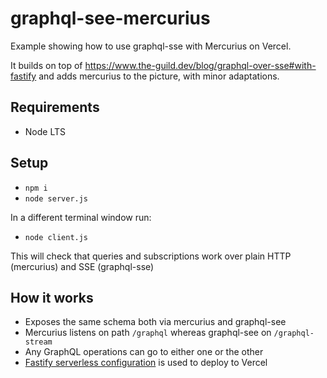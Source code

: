 # graphql-see-mercurius

Example showing how to use graphql-sse with Mercurius on Vercel.

It builds on top of https://www.the-guild.dev/blog/graphql-over-sse#with-fastify and adds mercurius to the picture, with minor adaptations.

## Requirements

- Node LTS

## Setup

- `npm i`
- `node server.js`

In a different terminal window run:

- `node client.js`

This will check that queries and subscriptions work over plain HTTP (mercurius) and SSE (graphql-sse)

## How it works

- Exposes the same schema both via mercurius and graphql-see
- Mercurius listens on path `/graphql` whereas graphql-see on `/graphql-stream`
- Any GraphQL operations can go to either one or the other
- [Fastify serverless configuration](https://fastify.dev/docs/v4.15.x/Guides/Serverless/#vercel) is used to deploy to Vercel
